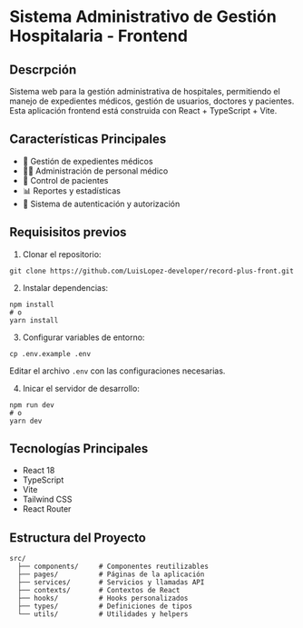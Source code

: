 # Sistema Administrativo de Gestión Hospitalaria - Frontend
## Descrpción
Sistema web para la gestión administrativa de hospitales, permitiendo el manejo de expedientes médicos, gestión de usuarios, doctores y pacientes. Esta aplicación frontend está construida con React + TypeScript + Vite.

## Características Principales
- 🏥 Gestión de expedientes médicos
- 👨‍⚕️ Administración de personal médico
- 👥 Control de pacientes
- 📊 Reportes y estadísticas
- 🔐 Sistema de autenticación y autorización

## Requisisitos previos
1. Clonar el repositorio:
```
git clone https://github.com/LuisLopez-developer/record-plus-front.git
```

2. Instalar dependencias:
```
npm install
# o
yarn install
```

3.  Configurar variables de entorno:

```
cp .env.example .env
```

Editar el archivo `.env` con las configuraciones necesarias.

4. Inicar el servidor de desarrollo:
````
npm run dev
# o
yarn dev
````

## Tecnologías Principales

- React 18
- TypeScript
- Vite
- Tailwind CSS
- React Router

## Estructura del Proyecto
````
src/
  ├── components/     # Componentes reutilizables
  ├── pages/          # Páginas de la aplicación
  ├── services/       # Servicios y llamadas API
  ├── contexts/       # Contextos de React
  ├── hooks/          # Hooks personalizados
  ├── types/          # Definiciones de tipos
  └── utils/          # Utilidades y helpers
````